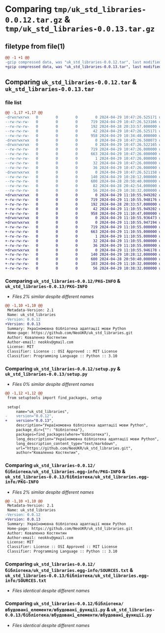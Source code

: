 # Comparing `tmp/uk_std_libraries-0.0.12.tar.gz` & `tmp/uk_std_libraries-0.0.13.tar.gz`

## filetype from file(1)

```diff
@@ -1 +1 @@
-gzip compressed data, was "uk_std_libraries-0.0.12.tar", last modified: Mon Apr 29 10:47:26 2024, max compression
+gzip compressed data, was "uk_std_libraries-0.0.13.tar", last modified: Mon Apr 29 11:10:55 2024, max compression
```

## Comparing `uk_std_libraries-0.0.12.tar` & `uk_std_libraries-0.0.13.tar`

### file list

```diff
@@ -1,17 +1,17 @@
-drwxrwxrwx   0        0        0        0 2024-04-29 10:47:26.525171 uk_std_libraries-0.0.12/
--rw-rw-rw-   0        0        0      719 2024-04-29 10:47:26.523166 uk_std_libraries-0.0.12/PKG-INFO
--rw-rw-rw-   0        0        0      192 2024-04-28 20:33:57.000000 uk_std_libraries-0.0.12/README.md
--rw-rw-rw-   0        0        0       42 2024-04-29 10:47:26.525171 uk_std_libraries-0.0.12/setup.cfg
--rw-rw-rw-   0        0        0      958 2024-04-29 10:34:48.000000 uk_std_libraries-0.0.12/setup.py
-drwxrwxrwx   0        0        0        0 2024-04-29 10:47:26.508073 uk_std_libraries-0.0.12/бібліотека/
-drwxrwxrwx   0        0        0        0 2024-04-29 10:47:26.522165 uk_std_libraries-0.0.12/бібліотека/uk_std_libraries.egg-info/
--rw-rw-rw-   0        0        0      719 2024-04-29 10:47:26.000000 uk_std_libraries-0.0.12/бібліотека/uk_std_libraries.egg-info/PKG-INFO
--rw-rw-rw-   0        0        0      663 2024-04-29 10:47:26.000000 uk_std_libraries-0.0.12/бібліотека/uk_std_libraries.egg-info/SOURCES.txt
--rw-rw-rw-   0        0        0        1 2024-04-29 10:47:26.000000 uk_std_libraries-0.0.12/бібліотека/uk_std_libraries.egg-info/dependency_links.txt
--rw-rw-rw-   0        0        0       32 2024-04-29 10:47:26.000000 uk_std_libraries-0.0.12/бібліотека/uk_std_libraries.egg-info/requires.txt
--rw-rw-rw-   0        0        0       36 2024-04-29 10:47:26.000000 uk_std_libraries-0.0.12/бібліотека/uk_std_libraries.egg-info/top_level.txt
-drwxrwxrwx   0        0        0        0 2024-04-29 10:47:26.521158 uk_std_libraries-0.0.12/бібліотека/вбудовані_елементи/
--rw-rw-rw-   0        0        0      140 2024-04-29 10:28:12.000000 uk_std_libraries-0.0.12/бібліотека/вбудовані_елементи/__init__.py
--rw-rw-rw-   0        0        0      600 2024-04-28 20:50:40.000000 uk_std_libraries-0.0.12/бібліотека/вбудовані_елементи/вбудовані_функції.py
--rw-rw-rw-   0        0        0       82 2024-04-28 20:42:54.000000 uk_std_libraries-0.0.12/бібліотека/вбудовані_елементи/типи_данних.py
--rw-rw-rw-   0        0        0       56 2024-04-29 10:38:32.000000 uk_std_libraries-0.0.12/бібліотека/вбудовані_елементи/фіксовані_значення.py
+drwxrwxrwx   0        0        0        0 2024-04-29 11:10:55.949202 uk_std_libraries-0.0.13/
+-rw-rw-rw-   0        0        0      719 2024-04-29 11:10:55.948176 uk_std_libraries-0.0.13/PKG-INFO
+-rw-rw-rw-   0        0        0      192 2024-04-28 20:33:57.000000 uk_std_libraries-0.0.13/README.md
+-rw-rw-rw-   0        0        0       42 2024-04-29 11:10:55.949202 uk_std_libraries-0.0.13/setup.cfg
+-rw-rw-rw-   0        0        0      958 2024-04-29 11:10:47.000000 uk_std_libraries-0.0.13/setup.py
+drwxrwxrwx   0        0        0        0 2024-04-29 11:10:55.936473 uk_std_libraries-0.0.13/бібліотека/
+drwxrwxrwx   0        0        0        0 2024-04-29 11:10:55.947194 uk_std_libraries-0.0.13/бібліотека/uk_std_libraries.egg-info/
+-rw-rw-rw-   0        0        0      719 2024-04-29 11:10:55.000000 uk_std_libraries-0.0.13/бібліотека/uk_std_libraries.egg-info/PKG-INFO
+-rw-rw-rw-   0        0        0      663 2024-04-29 11:10:55.000000 uk_std_libraries-0.0.13/бібліотека/uk_std_libraries.egg-info/SOURCES.txt
+-rw-rw-rw-   0        0        0        1 2024-04-29 11:10:55.000000 uk_std_libraries-0.0.13/бібліотека/uk_std_libraries.egg-info/dependency_links.txt
+-rw-rw-rw-   0        0        0       32 2024-04-29 11:10:55.000000 uk_std_libraries-0.0.13/бібліотека/uk_std_libraries.egg-info/requires.txt
+-rw-rw-rw-   0        0        0       36 2024-04-29 11:10:55.000000 uk_std_libraries-0.0.13/бібліотека/uk_std_libraries.egg-info/top_level.txt
+drwxrwxrwx   0        0        0        0 2024-04-29 11:10:55.946178 uk_std_libraries-0.0.13/бібліотека/вбудовані_елементи/
+-rw-rw-rw-   0        0        0      140 2024-04-29 10:28:12.000000 uk_std_libraries-0.0.13/бібліотека/вбудовані_елементи/__init__.py
+-rw-rw-rw-   0        0        0      600 2024-04-28 20:50:40.000000 uk_std_libraries-0.0.13/бібліотека/вбудовані_елементи/вбудовані_функції.py
+-rw-rw-rw-   0        0        0      103 2024-04-29 11:10:32.000000 uk_std_libraries-0.0.13/бібліотека/вбудовані_елементи/типи_данних.py
+-rw-rw-rw-   0        0        0       56 2024-04-29 10:38:32.000000 uk_std_libraries-0.0.13/бібліотека/вбудовані_елементи/фіксовані_значення.py
```

### Comparing `uk_std_libraries-0.0.12/PKG-INFO` & `uk_std_libraries-0.0.13/PKG-INFO`

 * *Files 2% similar despite different names*

```diff
@@ -1,10 +1,10 @@
 Metadata-Version: 2.1
 Name: uk_std_libraries
-Version: 0.0.12
+Version: 0.0.13
 Summary: Україномовна бібліотека адаптації мови Python
 Home-page: https://github.com/NeoUKR/uk_std_libraries.git
 Author: Коваленко Костянтин
 Author-email: neokkv@gmail.com
 License: MIT
 Classifier: License :: OSI Approved :: MIT License
 Classifier: Programming Language :: Python :: 3.10
```

### Comparing `uk_std_libraries-0.0.12/setup.py` & `uk_std_libraries-0.0.13/setup.py`

 * *Files 0% similar despite different names*

```diff
@@ -1,12 +1,12 @@
 from setuptools import find_packages, setup
 
 setup(
     name="uk_std_libraries",
-    version="0.0.12",
+    version="0.0.13",
     description="Україномовна бібліотека адаптації мови Python",
     package_dir={"": "бібліотека"},
     packages=find_packages(where="бібліотека"),
     long_description="Україномовна бібліотека адаптації мови Python",
     long_description_content_type="text/markdown",
     url="https://github.com/NeoUKR/uk_std_libraries.git",
     author="Коваленко Костянтин",
```

### Comparing `uk_std_libraries-0.0.12/бібліотека/uk_std_libraries.egg-info/PKG-INFO` & `uk_std_libraries-0.0.13/бібліотека/uk_std_libraries.egg-info/PKG-INFO`

 * *Files 2% similar despite different names*

```diff
@@ -1,10 +1,10 @@
 Metadata-Version: 2.1
 Name: uk_std_libraries
-Version: 0.0.12
+Version: 0.0.13
 Summary: Україномовна бібліотека адаптації мови Python
 Home-page: https://github.com/NeoUKR/uk_std_libraries.git
 Author: Коваленко Костянтин
 Author-email: neokkv@gmail.com
 License: MIT
 Classifier: License :: OSI Approved :: MIT License
 Classifier: Programming Language :: Python :: 3.10
```

### Comparing `uk_std_libraries-0.0.12/бібліотека/uk_std_libraries.egg-info/SOURCES.txt` & `uk_std_libraries-0.0.13/бібліотека/uk_std_libraries.egg-info/SOURCES.txt`

 * *Files identical despite different names*

### Comparing `uk_std_libraries-0.0.12/бібліотека/вбудовані_елементи/вбудовані_функції.py` & `uk_std_libraries-0.0.13/бібліотека/вбудовані_елементи/вбудовані_функції.py`

 * *Files identical despite different names*

